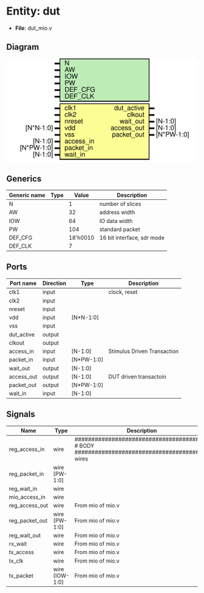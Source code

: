# Entity: dut

- **File**: dut_mio.v
## Diagram

![Diagram](dut_mio.svg "Diagram")
## Generics

| Generic name | Type | Value    | Description                     |
| ------------ | ---- | -------- | ------------------------------- |
| N            |      | 1        |  number of slices               |
| AW           |      | 32       |  address width                  |
| IOW          |      | 64       |  IO data width                  |
| PW           |      | 104      |  standard packet                |
| DEF_CFG      |      | 18'h0010 |  16 bit interface, sdr mode     |
| DEF_CLK      |      | 7        |                                 |
## Ports

| Port name  | Direction | Type       | Description                 |
| ---------- | --------- | ---------- | --------------------------- |
| clk1       | input     |            | clock, reset                |
| clk2       | input     |            |                             |
| nreset     | input     |            |                             |
| vdd        | input     | [N*N-1:0]  |                             |
| vss        | input     |            |                             |
| dut_active | output    |            |                             |
| clkout     | output    |            |                             |
| access_in  | input     | [N-1:0]    | Stimulus Driven Transaction |
| packet_in  | input     | [N*PW-1:0] |                             |
| wait_out   | output    | [N-1:0]    |                             |
| access_out | output    | [N-1:0]    | DUT driven transactoin      |
| packet_out | output    | [N*PW-1:0] |                             |
| wait_in    | input     | [N-1:0]    |                             |
## Signals

| Name           | Type           | Description                                                                                     |
| -------------- | -------------- | ----------------------------------------------------------------------------------------------- |
| reg_access_in  | wire           | ######################################## # BODY ######################################## wires  |
| reg_packet_in  | wire [PW-1:0]  |                                                                                                 |
| reg_wait_in    | wire           |                                                                                                 |
| mio_access_in  | wire           |                                                                                                 |
| reg_access_out | wire           | From mio of mio.v                                                                               |
| reg_packet_out | wire [PW-1:0]  | From mio of mio.v                                                                               |
| reg_wait_out   | wire           | From mio of mio.v                                                                               |
| rx_wait        | wire           | From mio of mio.v                                                                               |
| tx_access      | wire           | From mio of mio.v                                                                               |
| tx_clk         | wire           | From mio of mio.v                                                                               |
| tx_packet      | wire [IOW-1:0] | From mio of mio.v                                                                               |
